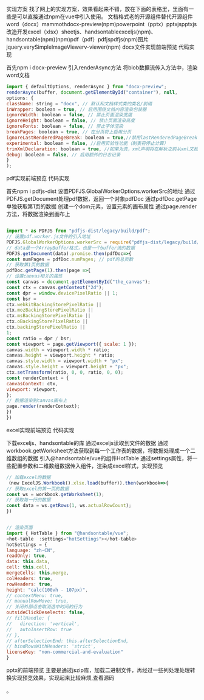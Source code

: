 
实现方案
找了网上的实现方案，效果看起来不错，放在下面的表格里，里面有一些是可以直接通过npm在vue中引入使用。
文档格式老的开源组件替代开源组件word（docx）mammothdocx-preview(npm)powerpoint（pptx）pptxjspptxjs改造开发excel（xlsx）sheetjs、handsontableexceljs(npm)、handsontable(npm)(npm)pdf（pdf）pdfjspdfjs(npm)图片jquery.verySimpleImageViewerv-viewer(npm)
docx文件实现前端预览
代码实现

首先npm i docx-preview
引入renderAsync方法
将blob数据流传入方法中，渲染word文档
```javascript
import { defaultOptions, renderAsync } from "docx-preview";
renderAsync(buffer, document.getElementById("container"), null,
options: {
className: string = "docx", // 默认和文档样式类的类名/前缀
inWrapper: boolean = true, // 启用围绕文档内容渲染包装器
ignoreWidth: boolean = false, // 禁止页面渲染宽度
ignoreHeight: boolean = false, // 禁止页面渲染高度
ignoreFonts: boolean = false, // 禁止字体渲染
breakPages: boolean = true, // 在分页符上启用分页
ignoreLastRenderedPageBreak: boolean = true,//禁用lastRenderedPageBreak元素的分页
experimental: boolean = false, //启用实验性功能（制表符停止计算）
trimXmlDeclaration: boolean = true, //如果为真，xml声明将在解析之前从xml文档中删除
debug: boolean = false, // 启用额外的日志记录
}
);
```

pdf实现前端预览
代码实现

首先npm i pdfjs-dist
设置PDFJS.GlobalWorkerOptions.workerSrc的地址
通过PDFJS.getDocument处理pdf数据，返回一个对象pdfDoc
通过pdfDoc.getPage单独获取第1页的数据
创建一个dom元素，设置元素的画布属性
通过page.render方法，将数据渲染到画布上

```javascript

import * as PDFJS from "pdfjs-dist/legacy/build/pdf";
// 设置pdf.worker.js文件的引入地址
PDFJS.GlobalWorkerOptions.workerSrc = require("pdfjs-dist/legacy/build/pdf.worker.entry.js");
// data是一个ArrayBuffer格式，也是一个buffer流的数据
PDFJS.getDocument(data).promise.then(pdfDoc=>{
const numPages = pdfDoc.numPages; // pdf的总页数
// 获取第1页的数据
pdfDoc.getPage(1).then(page =>{
// 设置canvas相关的属性
const canvas = document.getElementById("the_canvas");
const ctx = canvas.getContext("2d");
const dpr = window.devicePixelRatio || 1;
const bsr =
ctx.webkitBackingStorePixelRatio ||
ctx.mozBackingStorePixelRatio ||
ctx.msBackingStorePixelRatio ||
ctx.oBackingStorePixelRatio ||
ctx.backingStorePixelRatio ||
1;
const ratio = dpr / bsr;
const viewport = page.getViewport({ scale: 1 });
canvas.width = viewport.width * ratio;
canvas.height = viewport.height * ratio;
canvas.style.width = viewport.width + "px";
canvas.style.height = viewport.height + "px";
ctx.setTransform(ratio, 0, 0, ratio, 0, 0);
const renderContext = {
canvasContext: ctx,
viewport: viewport,
};
// 数据渲染到canvas画布上
page.render(renderContext);
})
})
```

excel实现前端预览
代码实现

下载exceljs、handsontable的库
通过exceljs读取到文件的数据
通过workbook.getWorksheet方法获取到每一个工作表的数据，将数据处理成一个二维数组的数据
引入@handsontable/vue的组件HotTable
通过settings属性，将一些配置参数和二维数组数据传入组件，渲染成excel样式，实现预览

``` javascript
// 加载excel的数据
（new ExcelJS.Workbook().xlsx.load(buffer)).then(workbook=>{
// 获取excel的第一页的数据
const ws = workbook.getWorksheet(1);
// 获取每一行的数据
const data = ws.getRows(1, ws.actualRowCount);
})


// 渲染页面
import { HotTable } from "@handsontable/vue";
<hot-table  :settings="hotSettings"></hot-table>
hotSettings = {
language: "zh-CN",
readOnly: true,
data: this.data,
cell: this.cell,
mergeCells: this.merge,
colHeaders: true,
rowHeaders: true,
height: "calc(100vh - 107px)",
// contextMenu: true,
// manualRowMove: true,
// 关闭外部点击取消选中时间的行为
outsideClickDeselects: false,
// fillHandle: {
//   direction: 'vertical',
//   autoInsertRow: true
// },
// afterSelectionEnd: this.afterSelectionEnd,
// bindRowsWithHeaders: 'strict',
licenseKey: "non-commercial-and-evaluation"
}
```


pptx的前端预览
主要是通过jszip库，加载二进制文件，再经过一些列处理处理转换实现预览效果，实现起来比较麻烦,查看源码

。
